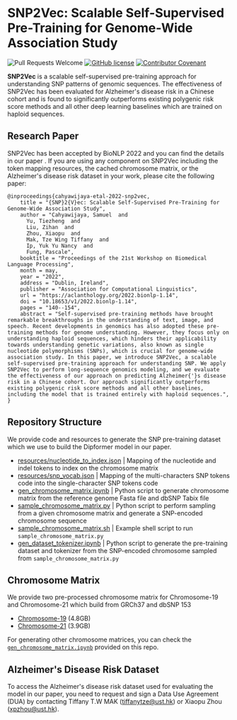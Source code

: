 # SNP2Vec: Scalable Self-Supervised Pre-Training for Genome-Wide Association Study
![Pull Requests Welcome](https://img.shields.io/badge/PRs-welcome-brightgreen.svg?style=flat) [![GitHub license](https://img.shields.io/badge/license-Apache%202.0-blue.svg)](https://github.com/HLTCHKUST/snp2vec/blob/main/LICENSE) [![Contributor Covenant](https://img.shields.io/badge/Contributor%20Covenant-v2.0%20adopted-ff69b4.svg)](CODE_OF_CONDUCT.md)

<b>SNP2Vec</b> is a scalable self-supervised  pre-training approach for understanding SNP patterns of genomic sequences. The effectiveness of SNP2Vec has been evaluated for Alzheimer's disease risk in a Chinese cohort and is found to significantly outperforms existing polygenic risk score methods and all other deep learning baselines which are trained on haploid sequences.

## Research Paper
SNP2Vec has been accepted by BioNLP 2022 and you can find the details in our paper <TODO>.
If you are using any component on SNP2Vec including the token mapping resources, the cached chromosome matrix, or the Alzheimer's disease risk dataset in your work, please cite the following paper:
```
@inproceedings{cahyawijaya-etal-2022-snp2vec,
    title = "{SNP}2{V}ec: Scalable Self-Supervised Pre-Training for Genome-Wide Association Study",
    author = "Cahyawijaya, Samuel  and
      Yu, Tiezheng  and
      Liu, Zihan  and
      Zhou, Xiaopu  and
      Mak, Tze Wing Tiffany  and
      Ip, Yuk Yu Nancy  and
      Fung, Pascale",
    booktitle = "Proceedings of the 21st Workshop on Biomedical Language Processing",
    month = may,
    year = "2022",
    address = "Dublin, Ireland",
    publisher = "Association for Computational Linguistics",
    url = "https://aclanthology.org/2022.bionlp-1.14",
    doi = "10.18653/v1/2022.bionlp-1.14",
    pages = "140--154",
    abstract = "Self-supervised pre-training methods have brought remarkable breakthroughs in the understanding of text, image, and speech. Recent developments in genomics has also adopted these pre-training methods for genome understanding. However, they focus only on understanding haploid sequences, which hinders their applicability towards understanding genetic variations, also known as single nucleotide polymorphisms (SNPs), which is crucial for genome-wide association study. In this paper, we introduce SNP2Vec, a scalable self-supervised pre-training approach for understanding SNP. We apply SNP2Vec to perform long-sequence genomics modeling, and we evaluate the effectiveness of our approach on predicting Alzheimer{'}s disease risk in a Chinese cohort. Our approach significantly outperforms existing polygenic risk score methods and all other baselines, including the model that is trained entirely with haploid sequences.",
}
```

## Repository Structure 
We provide code and resources to generate the SNP pre-training dataset which we use to build the Dipformer model in our paper.
- [resources/nucleotide_to_index.json](https://github.com/HLTCHKUST/snp2vec/blob/main/resources/nucleotide_to_index.json) | Mapping of the nucleotide and indel tokens to index on the chromosome matrix
- [resources/snp_vocab.json](https://github.com/HLTCHKUST/snp2vec/blob/main/resources/snp_vocab.json) | Mapping of the multi-characters SNP tokens code into the single-character SNP tokens code
- [gen_chromosome_matrix.ipynb](https://github.com/HLTCHKUST/snp2vec/blob/main/gen_chromosome_matrix.ipynb) | Python script to generate chromosome matrix from the reference genome Fasta file and dbSNP Tabix file
- [sample_chromosome_matrix.py](https://github.com/HLTCHKUST/snp2vec/blob/main/sample_chromosome_matrix.py) | Python script to perform sampling from a given chromosome matrix and generate a SNP-encoded chromosome sequence
- [sample_chromosome_matrix.sh](https://github.com/HLTCHKUST/snp2vec/blob/main/sample_chromosome_matrix.sh) | Example shell script to run `sample_chromosome_matrix.py`
- [gen_dataset_tokenizer.ipynb](https://github.com/HLTCHKUST/snp2vec/blob/main/gen_dataset_tokenizer.ipynb) | Python script to generate the pre-training dataset and tokenizer from the SNP-encoded chromosome sampled from `sample_chromosome_matrix.py`
  
## Chromosome Matrix
We provide two pre-processed chromosome matrix for Chromosome-19 and Chromosome-21 which build from GRCh37 and dbSNP 153
- [Chromosome-19](https://storage.googleapis.com/samcah-bucket/alzheimer-split/NC_000019.9.npy) (4.8GB)
- [Chromosome-21](https://storage.googleapis.com/samcah-bucket/alzheimer-split/NC_000021.8.npy) (3.9GB)
  
For generating other chromosome matrices, you can check the [`gen_chromosome_matrix.ipynb`](https://github.com/HLTCHKUST/snp2vec/blob/main/gen_chromosome_matrix.ipynb) provided on this repo.
  
## Alzheimer's Disease Risk Dataset
To access the Alzheimer's disease risk dataset used for evaluating the model in our paper, you need to request and sign a Data Use Agreement (DUA) by contacting Tiffany T.W MAK (tiffanytze@ust.hk) or Xiaopu Zhou (xpzhou@ust.hk).
